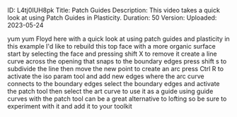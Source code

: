ID: L4tj0IUH8pk
Title: Patch Guides
Description: This video takes a quick look at using Patch Guides in Plasticity.
Duration: 50
Version: 
Uploaded: 2023-05-24

yum yum Floyd here with a quick look at
using patch guides and plasticity in
this example I'd like to rebuild this
top face with a more organic surface
start by selecting the face and pressing
shift X to remove it create a line curve
across the opening that snaps to the
boundary edges press shift s to
subdivide the line then move the new
point to create an arc press Ctrl R to
activate the iso param tool and add new
edges where the arc curve connects to
the boundary edges select the boundary
edges and activate the patch tool then
select the art curve to use it as a
guide using guide curves with the patch
tool can be a great alternative to
lofting so be sure to experiment with it
and add it to your toolkit